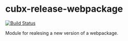 # cubx-release-webpackage

[![Build Status](https://travis-ci.org/cubbles/cubx-release-webpackage.svg?branch=master)](https://travis-ci.org/cubbles/cubx-release-webpackage)

Module for realesing a new version of a webpackage.
 
